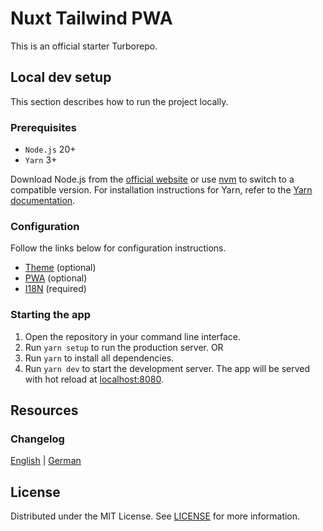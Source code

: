 # Nuxt Tailwind PWA

This is an official starter Turborepo.

## Local dev setup

This section describes how to run the project locally.

### Prerequisites

- `Node.js` 20+
- `Yarn` 3+

Download Node.js from the [official website](https://nodejs.org/) or use [nvm](https://github.com/nvm-sh/nvm) to switch to a compatible version. For installation instructions for Yarn, refer to the [Yarn documentation](https://yarnpkg.com/getting-started/install).

### Configuration

Follow the links below for configuration instructions.

- [Theme](./docs/config/theme.md) (optional)
- [PWA](./docs/config/pwa.md) (optional)
- [I18N](./docs/config/i18n.md) (required)

### Starting the app

1. Open the repository in your command line interface.
2. Run `yarn setup` to run the production server. OR
3. Run `yarn` to install all dependencies.
4. Run `yarn dev` to start the development server. The app will be served with hot reload at [localhost:8080](http://localhost:8080/).

## Resources

### Changelog

[English](./docs/changelog/changelog_en.md) | [German](./docs/changelog/changelog_de.md)

## License

Distributed under the MIT License. See [LICENSE](LICENSE.md) for more information.
